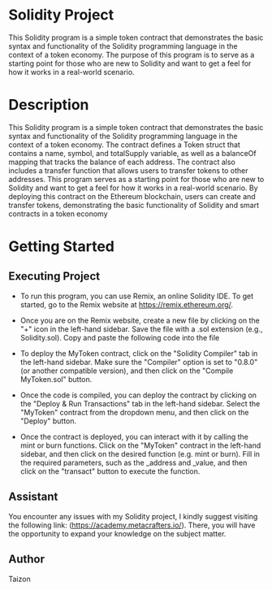 # Solidity Project
This Solidity program is a simple token contract that demonstrates the basic syntax and functionality of the Solidity programming language in the context of a token economy. The purpose of this program is to serve as a starting point for those who are new to Solidity and want to get a feel for how it works in a real-world scenario.

# Description
This Solidity program is a simple token contract that demonstrates the basic syntax and functionality of the Solidity programming language in the context of a token economy. The contract defines a Token struct that contains a name, symbol, and totalSupply variable, as well as a balanceOf mapping that tracks the balance of each address. The contract also includes a transfer function that allows users to transfer tokens to other addresses. This program serves as a starting point for those who are new to Solidity and want to get a feel for how it works in a real-world scenario. By deploying this contract on the Ethereum blockchain, users can create and transfer tokens, demonstrating the basic functionality of Solidity and smart contracts in a token economy

# Getting Started 

## Executing Project
* To run this program, you can use Remix, an online Solidity IDE. To get started, go to the Remix website at  https://remix.ethereum.org/.
  
* Once you are on the Remix website, create a new file by clicking on the "+" icon in the left-hand sidebar. Save the file with a .sol extension (e.g., Solidity.sol). Copy and paste the following code into the file

* To deploy the MyToken contract, click on the "Solidity Compiler" tab in the left-hand sidebar. Make sure the "Compiler" option is set to "0.8.0" (or another compatible version), and then click on the "Compile MyToken.sol" button.

* Once the code is compiled, you can deploy the contract by clicking on the "Deploy & Run Transactions" tab in the left-hand sidebar. Select the "MyToken" contract from the dropdown menu, and then click on the "Deploy" button.

* Once the contract is deployed, you can interact with it by calling the mint or burn functions. Click on the "MyToken" contract in the left-hand sidebar, and then click on the desired function (e.g. mint or burn). Fill in the required parameters, such as the _address and _value, and then click on the "transact" button to execute the function.
  

  

## Assistant
You encounter any issues with my Solidity project, I kindly suggest visiting the following link: (https://academy.metacrafters.io/). There, you will have the opportunity to expand your knowledge on the subject matter.

## Author 
Taizon 
